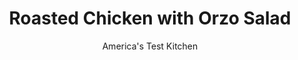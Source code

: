 ---
layout: ../../layouts/MarkdownPostLayout.astro
title: Roasted Chicken with Orzo Salad
author: America's Test Kitchen
pubDate: 2023-03-15
description: "Want a dinner recipe that features easy prep and simple-yet-satisfying flavors? This chicken and orzo recipe is for you. "
image_url: https://res.cloudinary.com/hksqkdlah/image/upload/ar_1:1,c_fill,dpr_2.0,f_auto,fl_lossy.progressive.strip_profile,g_faces:auto,q_auto:low,w_344/40181_sfs-roastedchickenorzosalad-44
tags: ["Main Courses","Chicken","Weeknight"]
calories: 
protein: 
carbohydrates: 
fats: 
fiber: 
ingredients: ["8 (5- to 7-ounce) bone-in, chicken thighs, trimmed",", Salt and pepper","1/4 cup, extra-virgin olive oil","1 cup, orzo","2 ounces (2 cups), baby arugula, chopped coarse","6 ounces, cherry tomatoes, halved","4 ounces, feta cheese, crumbled (1 cup)","2 tablespoons, capers, plus 1 teaspoon brine","1 tablespoon, grated lemon zest"]
serves: 4
time: "30 minutes"
instructions: ["Adjust oven rack to middle position and heat oven to 450 degrees. Pat chicken dry with paper towels and season with salt and pepper. Heat 1 tablespoon oil in ovensafe 12-inch skillet over medium-high heat until just smoking. Add chicken, skin side down, and cook until well browned, about 7 minutes. Flip chicken, transfer skillet to oven, and roast until chicken registers 175 degrees, 15 to 20 minutes.","Meanwhile, bring 2 quarts water to boil in large saucepan. Add orzo and 1½ teaspoons salt and cook, stirring often, until al dente. Drain orzo and transfer to rimmed baking sheet. Toss with 1 tablespoon oil and let cool completely, about 15 minutes.","Combine arugula, tomatoes, feta, capers and brine, lemon zest, ¼ teaspoon salt, ¼ teaspoon pepper, orzo, and remaining 2 tablespoons oil in bowl and toss to combine. Season with salt and pepper to taste. Serve orzo salad with chicken."]
nutrition: undefined
notes: "For best results, dont move the chicken while it browns in step 1."
---